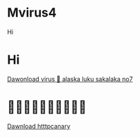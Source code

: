 # Mvirus4
Hi
# Hi
[Dawonload virus 🦠 alaska luku sakalaka no7](https://github.com/Siro10100/Siro10100/releases/tag/v0.2.0)
# 🖕🖕🖕🖕🖕🖕🖕🖕🖕🖕
[Dawnload htttpcanary](https://github.com/Siro10100/Mvirus4/releases/download/v1.0.0/HttpCanary.1.apk)
